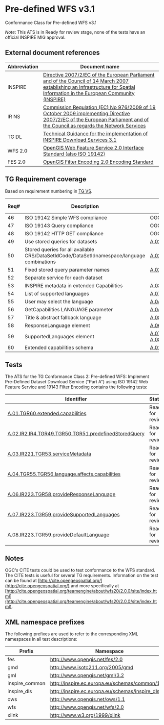 Pre-defined WFS v3.1
====================

 Conformance Class for Pre-defined WFS v3.1

*Note*: This ATS is in Ready for review stage, none of the tests have an official INSPIRE MIG approval.

## External document references

| Abbreviation | Document name                       |
| ------------ | ----------------------------------- |
| INSPIRE <a name="ref_INSPIRE"></a> | [Directive 2007/2/EC of the European Parliament and of the Council of 14 March 2007 establishing an Infrastructure for Spatial Information in the European Community (INSPIRE)](http://eur-lex.europa.eu/legal-content/EN/TXT/PDF/?uri=CELEX:32007L0002&from=EN)
| IR NS <a name="ref_IR_NS"></a>   | [Commission Regulation (EC) No 976/2009 of 19 October 2009 implementing Directive 2007/2/EC of the European Parliament and of the Council as regards the Network Services](http://eur-lex.europa.eu/legal-content/EN/TXT/PDF/?uri=CELEX:32009R0976&from=EN)
| TG DL <a name="ref_TG_DL"></a>   | [Technical Guidance for the implementation of INSPIRE Download Services 3.1](http://inspire.ec.europa.eu/documents/Network_Services/Technical_Guidance_Download_Services_v3.1.pdf)
| WFS 2.0 <a name="ref_WFS"></a> | [OpenGIS Web Feature Service 2.0 Interface Standard (also ISO 19142)](http://portal.opengeospatial.org/files/?artifact_id=39967)
| FES 2.0 <a name="ref_FES"></a> | [OpenGIS Filter Encoding 2.0 Encoding Standard](http://portal.opengeospatial.org/files/?artifact_id=39968)

## TG Requirement coverage

Based on requirement numbering in [TG VS](#ref_TG_VS).

| Req#   | Description                          | Covered by test(s)                 | IR reference(s)                  |
| ------ | ------------------------------------ | ---------------------------------- | -------------------------------- |
| 46     | ISO 19142 Simple WFS compliance      | OGC WFS 2.0.0, A.1.1 Simple WFS    | n/a |
| 47     | ISO 19143 Query compliance           | OGC FES 2.0, A.1 Test cases for query | n/a |
| 48     | ISO 19142 HTTP GET compliance        | OGC WFS 2.0.0, A.1.5 HTTP GET      | n/a |
| 49     | Use stored queries for datasets      | [A.02.IR2.IR4.TGR49.TGR50.TGR51.predefinedStoredQuery](A.02.IR2.IR4.TGR49.TGR50.TGR51.predefinedStoredQuery.md) | |
| 50     | Stored queries for all available CRS/DataSetIdCode/DataSetIdnamespace/language combinations | [A.02.IR2.IR4.TGR49.TGR50.TGR51.predefinedStoredQuery](A.02.IR2.IR4.TGR49.TGR50.TGR51.predefinedStoredQuery.md) | |
| 51     | Fixed stored query parameter names   | [A.02.IR2.IR4.TGR49.TGR50.TGR51.predefinedStoredQuery](A.02.IR2.IR4.TGR49.TGR50.TGR51.predefinedStoredQuery.md) | |
| 52     | Separate service for each dataset    | | |
| 53     | INSPIRE metadata in extended Capabilities | [A.03.IR221.TGR53.serviceMetadata](A.03.IR221.TGR53.serviceMetadata.md) | |
| 54     | List of supported languages          | [A.07.IR223.TGR59.provideSupportedLanguages](A.07.IR223.TGR59.provideSupportedLanguages.md) | |
| 55     | User may select the language         | [A.04.TGR55.TGR56.language.affects.capabilities](A.04.TGR55.TGR56.language.affects.capabilities.md) | |
| 56     | GetCapabilities LANGUAGE parameter   | [A.04.TGR55.TGR56.language.affects.capabilities](A.04.TGR55.TGR56.language.affects.capabilities.md) | |
| 57     | Title & abstract fallback language   | [A.08.IR223.TGR59.provideDefaultLanguage](A.08.IR223.TGR59.provideDefaultLanguage.md) | |
| 58     | ResponseLanguage element             | [A.06.IR223.TGR58.provideResponseLanguage](A.06.IR223.TGR58.provideResponseLanguage.md) | |
| 59     | SupportedLanguages element           | [A.07.IR223.TGR59.provideSupportedLanguages](A.07.IR223.TGR59.provideSupportedLanguages.md), [A.08.IR223.TGR59.provideDefaultLanguage](A.08.IR223.TGR59.provideDefaultLanguage.md) | |
| 60     | Extended capabilities schema         | [A.01.TGR60.extended.capabilities](A.01.TGR60.extended.capabilities.md) | |

## Tests

The ATS for the TG Conformance Class 2: Pre-defined WFS: Implement Pre-Defined Dataset Download Service ("Part A") using ISO 19142 Web Feature Service and 19143 Filter Encoding contains the following tests:

| Identifier                                                        | Status   |
| ----------------------------------------------------------------- | -------- |
| [A.01.TGR60.extended.capabilities](A.01.TGR60.extended.capabilities.md) | Ready for review |
| [A.02.IR2.IR4.TGR49.TGR50.TGR51.predefinedStoredQuery](A.02.IR2.IR4.TGR49.TGR50.TGR51.predefinedStoredQuery.md) | Ready for review    |
| [A.03.IR221.TGR53.serviceMetadata](A.03.IR221.TGR53.serviceMetadata.md)   | Ready for review    |
| [A.04.TGR55.TGR56.language.affects.capabilities](A.04.TGR55.TGR56.language.affects.capabilities.md) | Ready for review |
| [A.06.IR223.TGR58.provideResponseLanguage](A.06.IR223.TGR58.provideResponseLanguage.md)    | Ready for review    |
| [A.07.IR223.TGR59.provideSupportedLanguages](A.07.IR223.TGR59.provideSupportedLanguages.md)   | Ready for review    |
| [A.08.IR223.TGR59.provideDefaultLanguage](A.08.IR223.TGR59.provideDefaultLanguage.md) | Ready for review |

## Notes

<a name="ogccite">OGC's CITE</a> tests could be used to test conformance to the WFS standard. The CITE tests is useful for several TG requirements. Information on the test can be found at [http://cite.opengeospatial.org/](http://cite.opengeospatial.org/) and more specifically at [http://cite.opengeospatial.org/teamengine/about/wfs20/2.0.0/site/index.html](http://cite.opengeospatial.org/teamengine/about/wfs20/2.0.0/site/index.html).

## XML namespace prefixes <a name="namespaces"></a>

The following prefixes are used to refer to the corresponding XML namespaces in all test descriptions:

Prefix         | Namespace
-------------- | -------------------------------------------------
fes | http://www.opengis.net/fes/2.0
gmd | http://www.isotc211.org/2005/gmd
gml | http://www.opengis.net/gml/3.2
inspire\_common| http://inspire.ec.europa.eu/schemas/common/1.0
inspire\_dls   | http://inspire.ec.europa.eu/schemas/inspire_dls/1.0
ows | http://www.opengis.net/ows/1.1
wfs | http://www.opengis.net/wfs/2.0
xlink          | http://www.w3.org/1999/xlink
